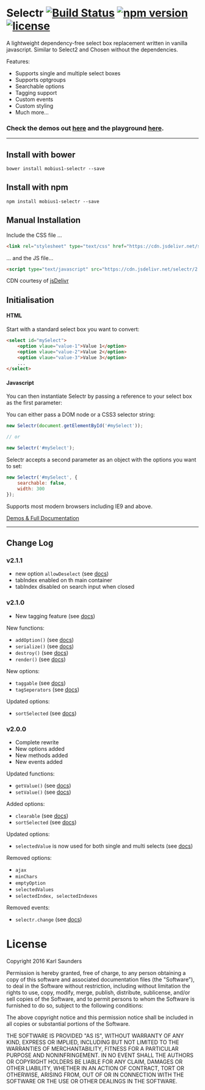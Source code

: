 # Selectr [![Build Status](https://travis-ci.org/Mobius1/Selectr.svg?branch=master)](https://travis-ci.org/Mobius1/Selectr) [![npm version](https://badge.fury.io/js/mobius1-selectr.svg)](https://badge.fury.io/js/mobius1-selectr) [![license](https://img.shields.io/github/license/mashape/apistatus.svg)](https://github.com/Mobius1/Selectr/blob/master/LICENSE)
A lightweight dependency-free select box replacement written in vanilla javascript. Similar to Select2 and Chosen without the dependencies.

Features:

* Supports single and multiple select boxes
* Supports optgroups
* Searchable options
* Tagging support
* Custom events
* Custom styling
* Much more...

### Check the demos out [here](http://mobius.ovh/docs/selectr/pages/demos) and the playground [here](http://codepen.io/Mobius1/full/jBqpze/).

---

## Install with bower

```
bower install mobius1-selectr --save
```

## Install with npm

```
npm install mobius1-selectr --save
```

## Manual Installation

Include the CSS file ...

```html
<link rel="stylesheet" type="text/css" href="https://cdn.jsdelivr.net/selectr/2.1.0/selectr.min.css">
```

... and the JS file...

```html
<script type="text/javascript" src="https://cdn.jsdelivr.net/selectr/2.1.0/selectr.min.js"></script>
```

CDN courtesy of [jsDelivr](http://www.jsdelivr.com/)

## Initialisation


#### HTML

Start with a standard select box you want to convert:

```html
<select id="mySelect">
	<option vlaue="value-1">Value 1</option>
	<option vlaue="value-2">Value 2</option>
	<option vlaue="value-3">Value 3</option>
	...
</select>
```

#### Javascript

You can then instantiate Selectr by passing a reference to your select box as the first parameter:

You can either pass a DOM node or a CSS3 selector string:

```javascript
new Selectr(document.getElementById('#mySelect'));

// or 

new Selectr('#mySelect');
```

Selectr accepts a second parameter as an object with the options you want to set:

```javascript
new Selectr('#mySelect', {
    searchable: false,
    width: 300
});
```

Supports most modern browsers including IE9 and above.

[Demos & Full Documentation](http://mobius.ovh/docs/selectr)

---

## Change Log

### v2.1.1

* new option `allowDeselect` (see [docs](http://mobius.ovh/docs/selectr/pages/options))
* tabIndex enabled on th main container
* tabIndex disabled on search input when closed

### v2.1.0

* New tagging feature (see [docs](http://mobius.ovh/docs/selectr/pages/options))

New functions:
* `addOption()` (see [docs](http://mobius.ovh/docs/selectr/pages/functions))
* `serialize()` (see [docs](http://mobius.ovh/docs/selectr/pages/functions))
* `destroy()` (see [docs](http://mobius.ovh/docs/selectr/pages/functions))
* `render()` (see [docs](http://mobius.ovh/docs/selectr/pages/functions))

New options:
* `taggable` (see [docs](http://mobius.ovh/docs/selectr/pages/options))
* `tagSeperators` (see [docs](http://mobius.ovh/docs/selectr/pages/options))

Updated options:
* `sortSelected` (see [docs](http://mobius.ovh/docs/selectr/pages/options))


### v2.0.0
* Complete rewrite
* New options added
* New methods added
* New events added

Updated functions:
* `getValue()` (see [docs](http://mobius.ovh/docs/selectr/pages/functions))
* `setValue()` (see [docs](http://mobius.ovh/docs/selectr/pages/functions))

Added options:
* `clearable` (see [docs](http://mobius.ovh/docs/selectr/pages/options))
* `sortSelected` (see [docs](http://mobius.ovh/docs/selectr/pages/options))

Updated options:
* `selectedValue` is now used for both single and multi selects (see [docs](http://mobius.ovh/docs/selectr/pages/options))

Removed options:

* `ajax`
* `minChars`
* `emptyOption`
* `selectedValues`
* `selectedIndex, selectedIndexes`

Removed events:
* `selectr.change` (see [docs](http://mobius.ovh/docs/selectr/pages/events))

# License

Copyright 2016 Karl Saunders

Permission is hereby granted, free of charge, to any person obtaining a copy of this software and associated documentation files (the "Software"), to deal in the Software without restriction, including without limitation the rights to use, copy, modify, merge, publish, distribute, sublicense, and/or sell copies of the Software, and to permit persons to whom the Software is furnished to do so, subject to the following conditions:

The above copyright notice and this permission notice shall be included in all copies or substantial portions of the Software.

THE SOFTWARE IS PROVIDED "AS IS", WITHOUT WARRANTY OF ANY KIND, EXPRESS OR IMPLIED, INCLUDING BUT NOT LIMITED TO THE WARRANTIES OF MERCHANTABILITY, FITNESS FOR A PARTICULAR PURPOSE AND NONINFRINGEMENT. IN NO EVENT SHALL THE AUTHORS OR COPYRIGHT HOLDERS BE LIABLE FOR ANY CLAIM, DAMAGES OR OTHER LIABILITY, WHETHER IN AN ACTION OF CONTRACT, TORT OR OTHERWISE, ARISING FROM, OUT OF OR IN CONNECTION WITH THE SOFTWARE OR THE USE OR OTHER DEALINGS IN THE SOFTWARE.
